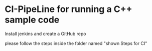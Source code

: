 # CI-PipeLine for running a C++ sample code

Install jenkins and create a GitHub repo

please follow the steps inside the folder named "shown Steps for CI"

